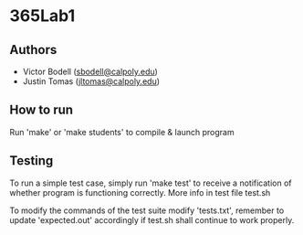 # 365Lab1
## Authors
- Victor Bodell (sbodell@calpoly.edu)
- Justin Tomas (jltomas@calpoly.edu)

## How to run
Run 'make' or 'make students' to compile & launch program

## Testing
To run a simple test case, simply run 'make test' to receive a notification
of whether program is functioning correctly. More info in test file test.sh

To modify the commands of the test suite modify 'tests.txt', remember to 
update 'expected.out' accordingly if test.sh shall continue to work properly.
